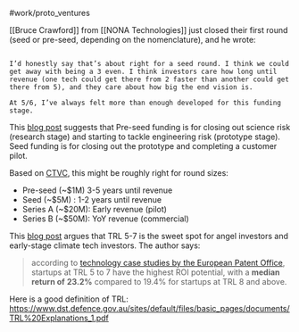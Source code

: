 #work/proto_ventures 

[[Bruce Crawford]] from [[NONA Technologies]] just closed their first round (seed or pre-seed, depending on the nomenclature), and he wrote:
```We’re at [TRL] 5/6, depending on who’s judging. 

I’d honestly say that’s about right for a seed round. I think we could get away with being a 3 even. I think investors care how long until revenue (one tech could get there from 2 faster than another could get there from 5), and they care about how big the end vision is. 

At 5/6, I’ve always felt more than enough developed for this funding stage.
```

This [blog post](https://medium.com/extantia-capital/the-traditional-funding-cycle-doesnt-work-for-climate-tech-144f88fabd24) suggests that Pre-seed funding is for closing out science risk (research stage) and starting to tackle engineering risk (prototype stage). Seed funding is for closing out the prototype and completing a customer pilot.

Based on [CTVC](https://www.ctvc.co/climate-tech-h1-2023-venture-funding/), this might be roughly right for round sizes:
- Pre-seed (~$1M) 3-5 years until revenue
- Seed (~$5M) : 1-2 years until revenue
- Series A (~$20M): Early revenue (pilot)
- Series B (~$50M): YoY revenue (commercial)

This [blog post](https://climateinsiders.substack.com/p/why-trl-5-7-is-the-sweet-spot-for) argues that TRL 5-7 is the sweet spot for angel investors and early-stage climate tech investors. The author says:
>according to [technology case studies by the European Patent Office](https://www.epo.org/learning/materials/sme/innovation-case-studies/technology-transfer-case-studies.html), startups at TRL 5 to 7 have the highest ROI potential, with a **median return of** **23.2%** compared to 19.4% for startups at TRL 8 and above.

Here is a good definition of TRL: https://www.dst.defence.gov.au/sites/default/files/basic_pages/documents/TRL%20Explanations_1.pdf